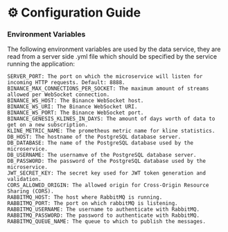 # ⚙️ Configuration Guide

### Environment Variables

The following environment variables are used by the data service, they are read from a server side .yml file which should be specified by the service running the application:

```
SERVER_PORT: The port on which the microservice will listen for incoming HTTP requests. Default: 8888.
BINANCE_MAX_CONNECTIONS_PER_SOCKET: The maximum amount of streams allowed per WebSocket connection.
BINANCE_WS_HOST: The Binance WebSocket host.
BINANCE_WS_URI: The Binance WebSocket URI.
BINANCE_WS_PORT: The Binance WebSocket port.
BINANCE_GENESIS_KLINES_IN_DAYS: The amount of days worth of data to get on a new subscription.
KLINE_METRIC_NAME: The prometheus metric name for kline statistics.
DB_HOST: The hostname of the PostgreSQL database server.
DB_DATABASE: The name of the PostgreSQL database used by the microservice.
DB_USERNAME: The usernamve of the PostgreSQL database server.
DB_PASSWORD: The password of the PostgreSQL database used by the microservice.
JWT_SECRET_KEY: The secret key used for JWT token generation and validation.
CORS_ALLOWED_ORIGIN: The allowed origin for Cross-Origin Resource Sharing (CORS).
RABBITMQ_HOST: The host where RabbitMQ is running.
RABBITMQ_PORT: The port on which rabbitMQ is listening.
RABBITMQ_USERNAME: The username to authenticate with RabbitMQ.
RABBITMQ_PASSWORD: The password to authenticate with RabbitMQ.
RABBITMQ_QUEUE_NAME: The queue to which to publish the messages.
```
